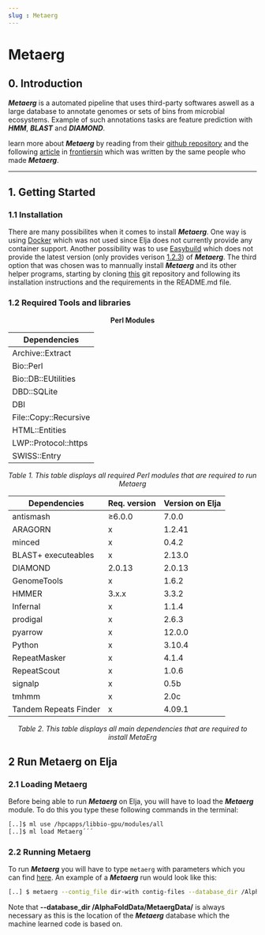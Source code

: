 ```yaml
---
slug : Metaerg
---
```


# Metaerg

## 0. Introduction
***Metaerg*** is a automated pipeline that uses third-party softwares aswell as a large database to annotate genomes or sets of bins from microbial ecosystems. Example of such annotations tasks are feature prediction with ***HMM***, ***BLAST*** and ***DIAMOND***.


learn more about ***Metaerg*** by reading from their [github repository](https://github.com/xiaoli-dong/metaerg)  and the following [article](https://www.frontiersin.org/articles/10.3389/fgene.2019.00999/full) in [frontiersin](https://www.frontiersin.org/) which was written by the same people who made ***Metaerg***.

---

## 1. Getting Started


### 1.1 Installation
There are many possibilites when it comes to install ***Metaerg***. One way is using [Docker](https://www.docker.com/) which was not used since Elja does not currently provide any container support. Another possibility was to use [Easybuild](https://docs.easybuild.io/) which does not provide the latest version (only provides verison [1.2.3](https://docs.easybuild.io/version-specific/supported-software/#metaerg)) of ***Metaerg***. 
The third option that was chosen was to mannually install ***Metaerg*** and its other helper programs, starting by cloning [this](https://docs.easybuild.io/version-specific/supported-software/#metaerg) git repository and following its installation instructions and the requirements in the README.md file.

### 1.2 Required Tools and libraries



<center>

**Perl Modules** 

|  Dependencies                        |
| ------------------------------------ |
|        Archive::Extract              |
|           Bio::Perl                  |                              
|       Bio::DB::EUtilities            |                    
|           DBD::SQLite                |                            
|               DBI                    |                                    
|       File::Copy::Recursive          |                 
|          HTML::Entities              |                         
|       LWP::Protocol::https           |                   
|           SWISS::Entry               |



*Table 1. This table displays all required Perl modules that are required to run Metaerg*

</center>

<center>


|  Dependencies                        | Req. version    |      Version on Elja     |
| ------------------------------------ | --------------- |------------------------- |
| antismash                            |      ≥6.0.0     |          7.0.0           |
| ARAGORN                              |        x        | 1.2.41                   |
|minced                                |        x        |             0.4.2        |
|BLAST+ executeables                   |        x        |          2.13.0          |
|DIAMOND                               | 2.0.13          |          2.0.13          |
| GenomeTools                          |        x        |          1.6.2           |
| HMMER                                |       3.x.x     |          3.3.2           |
| Infernal                             |        x        |          1.1.4           |
|prodigal                              |        x        |      2.6.3               |
|pyarrow                               |        x        |          12.0.0          |
|Python                                |        x        |3.10.4                    |
|RepeatMasker                          |        x        |      4.1.4               |
|RepeatScout                           |        x        |      1.0.6               |
| signalp                              |        x        |          0.5b            |
|tmhmm                                 |        x        |          2.0c            |
|Tandem Repeats Finder                 |        x        |          4.09.1          |


*Table 2. This table displays all main dependencies that are required to install MetaErg*

</center>

## 2 Run Metaerg on Elja

### 2.1 Loading Metaerg
Before being able to run ***Metaerg*** on Elja, you will have to load the ***Metaerg*** module. To do this you type these following commands in the terminal:

```bash
[..]$ ml use /hpcapps/libbio-gpu/modules/all
[..]$ ml load Metaerg´´´
```

### 2.2 Running Metaerg 
To run ***Metaerg*** you will have to type ```metaerg``` with parameters which you can find [here](https://github.com/kinestetika/MetaErg#usage). An example of a ***Metaerg*** run would look like this:

```bash
[..] $ metaerg --contig_file dir-with contig-files --database_dir /AlphaFoldData/MetaergData/ \ --file_extension .fa
```

Note that **--database_dir /AlphaFoldData/MetaergData/** is always necessary as this is the location of the ***Metaerg*** database which the machine learned code is based on.